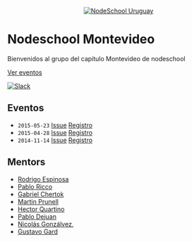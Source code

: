 <p align="center">
  <a href="http://nodeschool.io/montevideo">
      <img src="https://pbs.twimg.com/profile_images/582899210011410432/lUHjfZQl.png" alt="NodeSchool Uruguay"/>
  </a>
</p>

# Nodeschool Montevideo

Bienvenidos al grupo del capítulo Montevideo de nodeschool

[Ver eventos](https://github.com/nodeschool/montevideo/issues)

[![Slack](http://nodeschooluy.herokuapp.com/badge.svg)](https://nodeschooluy.herokuapp.com/)

## Eventos

* `2015-05-23` [Issue](https://github.com/nodeschool/montevideo/issues/7) [Registro](https://ti.to/sophilabs/nodeschool-23th-may-2015)
* `2015-04-28` [Issue](https://github.com/nodeschool/montevideo/issues/6) [Registro](https://ti.to/sophilabs/nodeschool-28th-apr-2015)
* `2014-11-14` [Issue](https://github.com/nodeschool/montevideo/issues/1) [Registro](http://tech.meetup.uy/)


## Mentors

* [Rodrigo Espinosa](https://twitter.com/espinosacurbelo)
* [Pablo Ricco](https://twitter.com/pricco)
* [Gabriel Chertok](https://twitter.com/iamcherta)
* [Martin Prunell](https://twitter.com/MartinPrunell)
* [Hector Quartino](https://twitter.com/cphoton)
* [Pablo Dejuan](https://twitter.com/pdejuan)
* [Nicolás Gonzálvez](https://twitter.com/NicoDev_23),
* [Gustavo Gard](https://twitter.com/gusgard_)

